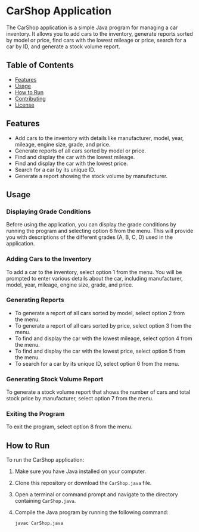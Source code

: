 # CarShop Application

The CarShop application is a simple Java program for managing a car inventory. It allows you to add cars to the inventory, generate reports sorted by model or price, find cars with the lowest mileage or price, search for a car by ID, and generate a stock volume report.

## Table of Contents

- [Features](#features)
- [Usage](#usage)
- [How to Run](#how-to-run)
- [Contributing](#contributing)
- [License](#license)

## Features

- Add cars to the inventory with details like manufacturer, model, year, mileage, engine size, grade, and price.
- Generate reports of all cars sorted by model or price.
- Find and display the car with the lowest mileage.
- Find and display the car with the lowest price.
- Search for a car by its unique ID.
- Generate a report showing the stock volume by manufacturer.

## Usage

### Displaying Grade Conditions

Before using the application, you can display the grade conditions by running the program and selecting option 6 from the menu. This will provide you with descriptions of the different grades (A, B, C, D) used in the application.

### Adding Cars to the Inventory

To add a car to the inventory, select option 1 from the menu. You will be prompted to enter various details about the car, including manufacturer, model, year, mileage, engine size, grade, and price.

### Generating Reports

- To generate a report of all cars sorted by model, select option 2 from the menu.
- To generate a report of all cars sorted by price, select option 3 from the menu.
- To find and display the car with the lowest mileage, select option 4 from the menu.
- To find and display the car with the lowest price, select option 5 from the menu.
- To search for a car by its unique ID, select option 6 from the menu.

### Generating Stock Volume Report

To generate a stock volume report that shows the number of cars and total stock price by manufacturer, select option 7 from the menu.

### Exiting the Program

To exit the program, select option 8 from the menu.

## How to Run

To run the CarShop application:

1. Make sure you have Java installed on your computer.

2. Clone this repository or download the `CarShop.java` file.

3. Open a terminal or command prompt and navigate to the directory containing `CarShop.java`.

4. Compile the Java program by running the following command:

   ```sh
   javac CarShop.java
